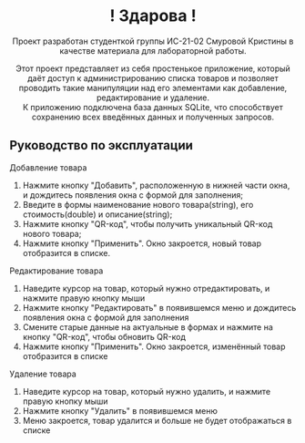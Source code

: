 <h1 align=center>! Здарова !</h1>
<p align=center>Проект разработан студенткой группы ИС-21-02 Смуровой Кристины в качестве материала для лабораторной работы.</p>

<p align=center>Этот проект представляет из себя простенькое приложение, который даёт доступ к администрированию списка товаров и позволяет проводить такие манипуляции над его элементами как добавление, редактирование и удаление. <br> К приложению подключена база данных SQLite, что способствует сохранению всех введённых данных и полученных запросов.</p>

<h2>Руководство по эксплуатации</h2>
<p>Добавление товара</p>
<ol>
  <li> Нажмите кнопку "Добавить", расположенную в нижней части окна, и дождитесь появления окна с формой для заполнения;</li>
  <li> Введите в формы наименование нового товара(string), его стоимость(double) и описание(string);</li>
  <li> Нажмите кнопку "QR-код", чтобы получить уникальный QR-код нового товара;</li>
  <li> Нажмите кнопку "Применить". Окно закроется, новый товар отобразится в списке.</li>
</ol>
<p>Редактирование товара</p>
<ol>
  <li> Наведите курсор на товар, который нужно отредактировать, и нажмите правую кнопку мыши</li>
  <li> Нажмите кнопку "Редактировать" в появившемся меню и дождитесь появления окна с формой для заполнения</li>
  <li> Смените старые данные на актуальные в формах и нажмите на кнопку "QR-код", чтобы обновить QR-код</li>
  <li> Нажмите кнопку "Применить". Окно закроется, изменённый товар отобразится в списке</li>
</ol>
<p>Удаление товара</p>
<ol>
  <li> Наведите курсор на товар, который нужно удалить, и нажмите правую кнопку мыши</li>
  <li> Нажмите кнопку "Удалить" в появившемся меню</li>
  <li> Меню закроется, товар удалится и больше не будет отображаться в списке</li>
</ol>
